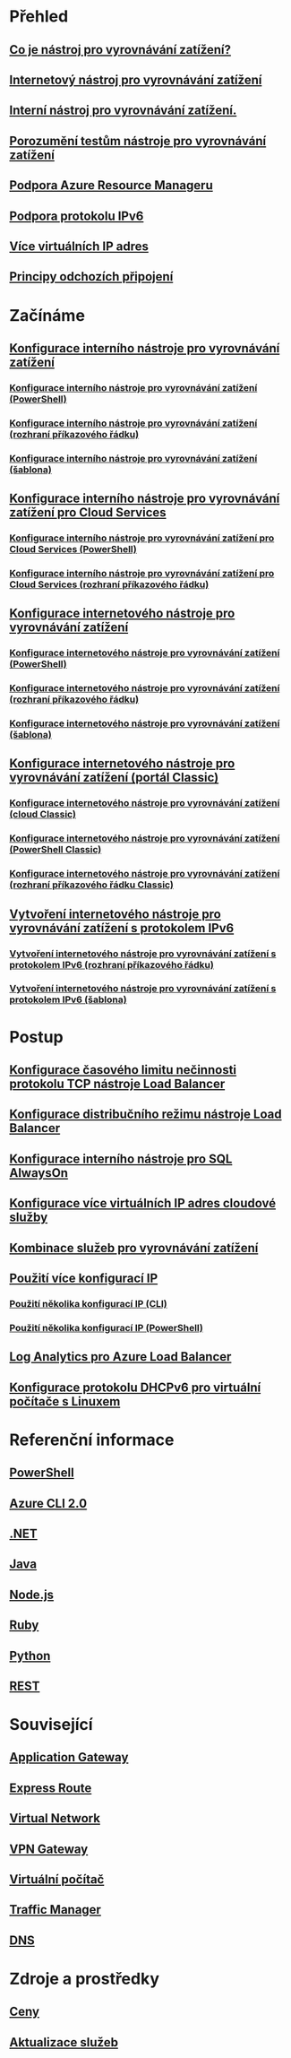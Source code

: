 # Přehled
## [Co je nástroj pro vyrovnávání zatížení?](load-balancer-overview.md)
## [Internetový nástroj pro vyrovnávání zatížení](load-balancer-internet-overview.md)
## [Interní nástroj pro vyrovnávání zatížení.](load-balancer-internal-overview.md)
## [Porozumění testům nástroje pro vyrovnávání zatížení](load-balancer-custom-probe-overview.md)
## [Podpora Azure Resource Manageru](load-balancer-arm.md)
## [Podpora protokolu IPv6](load-balancer-ipv6-overview.md)
## [Více virtuálních IP adres](load-balancer-multivip-overview.md)
## [Principy odchozích připojení](load-balancer-outbound-connections.md)

# Začínáme

## [Konfigurace interního nástroje pro vyrovnávání zatížení](load-balancer-get-started-ilb-arm-portal.md)
### [Konfigurace interního nástroje pro vyrovnávání zatížení (PowerShell)](load-balancer-get-started-ilb-arm-ps.md)
### [Konfigurace interního nástroje pro vyrovnávání zatížení (rozhraní příkazového řádku)](load-balancer-get-started-ilb-arm-cli.md)
### [Konfigurace interního nástroje pro vyrovnávání zatížení (šablona)](load-balancer-get-started-ilb-arm-template.md)

## [Konfigurace interního nástroje pro vyrovnávání zatížení pro Cloud Services](load-balancer-get-started-ilb-classic-cloud.md)
### [Konfigurace interního nástroje pro vyrovnávání zatížení pro Cloud Services (PowerShell)](load-balancer-get-started-ilb-classic-ps.md)
### [Konfigurace interního nástroje pro vyrovnávání zatížení pro Cloud Services (rozhraní příkazového řádku)](load-balancer-get-started-ilb-classic-cli.md)

## [Konfigurace internetového nástroje pro vyrovnávání zatížení](load-balancer-get-started-internet-portal.md)
### [Konfigurace internetového nástroje pro vyrovnávání zatížení (PowerShell)](load-balancer-get-started-internet-arm-ps.md)
### [Konfigurace internetového nástroje pro vyrovnávání zatížení (rozhraní příkazového řádku)](load-balancer-get-started-internet-arm-cli.md)
### [Konfigurace internetového nástroje pro vyrovnávání zatížení (šablona)](load-balancer-get-started-internet-arm-template.md)

## [Konfigurace internetového nástroje pro vyrovnávání zatížení (portál Classic)](load-balancer-get-started-internet-classic-portal.md)
### [Konfigurace internetového nástroje pro vyrovnávání zatížení (cloud Classic)](load-balancer-get-started-internet-classic-cloud.md)
### [Konfigurace internetového nástroje pro vyrovnávání zatížení (PowerShell Classic)](load-balancer-get-started-internet-classic-ps.md)
### [Konfigurace internetového nástroje pro vyrovnávání zatížení (rozhraní příkazového řádku Classic)](load-balancer-get-started-internet-classic-cli.md)

## [Vytvoření internetového nástroje pro vyrovnávání zatížení s protokolem IPv6](load-balancer-ipv6-internet-ps.md)
### [Vytvoření internetového nástroje pro vyrovnávání zatížení s protokolem IPv6 (rozhraní příkazového řádku)](load-balancer-ipv6-internet-cli.md)
### [Vytvoření internetového nástroje pro vyrovnávání zatížení s protokolem IPv6 (šablona)](load-balancer-ipv6-internet-template.md)

# Postup
## [Konfigurace časového limitu nečinnosti protokolu TCP nástroje Load Balancer](load-balancer-tcp-idle-timeout.md)
## [Konfigurace distribučního režimu nástroje Load Balancer](load-balancer-distribution-mode.md)
## [Konfigurace interního nástroje pro SQL AlwaysOn](load-balancer-configure-sqlao.md)
## [Konfigurace více virtuálních IP adres cloudové služby](load-balancer-multivip.md)
## [Kombinace služeb pro vyrovnávání zatížení](../traffic-manager/traffic-manager-load-balancing-azure.md?toc=%2fazure%2fload-balancer%2ftoc.json)
## [Použití více konfigurací IP](load-balancer-multiple-ip.md)
### [Použití několika konfigurací IP (CLI)](load-balancer-multiple-ip-cli.md)
### [Použití několika konfigurací IP (PowerShell)](load-balancer-multiple-ip-powershell.md)
## [Log Analytics pro Azure Load Balancer](load-balancer-monitor-log.md)
## [Konfigurace protokolu DHCPv6 pro virtuální počítače s Linuxem](load-balancer-ipv6-for-linux.md)

# Referenční informace
## [PowerShell](/powershell/resourcemanager/azurerm.network/v3.1.0/azurerm.network)
## [Azure CLI 2.0](/cli/azure/network/lb)
## [.NET](/dotnet/api/microsoft.azure.management.network.models)
## [Java](/java/api/com.microsoft.azure.management.network)
## [Node.js](http://azure.github.io/azure-sdk-for-node/azure-arm-network/latest/LoadBalancers.html)
## [Ruby](http://www.rubydoc.info/gems/azure_mgmt_network/Azure/ARM/Network/LoadBalancers)
## [Python](http://azure-sdk-for-python.readthedocs.io/en/latest/ref/azure.mgmt.network.operations.html#azure.mgmt.network.operations.LoadBalancersOperations)
## [REST](https://msdn.microsoft.com/library/azure/mt163651.aspx)

# Související
## [Application Gateway](/azure/application-gateway/)
## [Express Route](/azure/expressroute/)
## [Virtual Network](/azure/virtual-network/)
## [VPN Gateway](/azure/vpn-gateway/)
## [Virtuální počítač](/azure/virtual-machines/)
## [Traffic Manager](/azure/traffic-manager/)
## [DNS](/azure/dns/)

# Zdroje a prostředky
## [Ceny](https://azure.microsoft.com/pricing/details/load-balancer/)
## [Aktualizace služeb](https://azure.microsoft.com/updates/?product=load-balancer)

